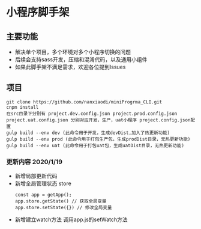 # 小程序脚手架
## 主要功能
  + 解决单个项目，多个环境对多个小程序切换的问题
  + 后续会支持sass开发，压缩和混淆代码，以及通用小组件
  + 如果此脚手架不满足需求，欢迎各位提到Issues
## 项目
    git clone https://github.com/nanxiaodi/miniProgrma_CLI.git
    cnpm install 
    在src目录下分别有 project.dev.config.json project.prod.config.json project.uat.config.json 分别对应开发，生产，uat小程序 project.config.json配置
    gulp build --env dev (此命令用于开发，生成devDist,加入了热更新功能)
    gulp build --env prod (此命令用于打包生产包，生成prodDist目录，无热更新功能)
    gulp build --env uat (此命令用于打包uat包，生成uatDist目录，无热更新功能)

### 更新内容 2020/1/19
  + 新增局部更新代码
  + 新增全局管理状态 store
    ```
    const app = getApp();
    app.store.getState() // 获取全局变量
    app.store.setState({}) // 修改全局变量 
    ```
  + 新增建立watch方法 调用app.js的setWatch方法